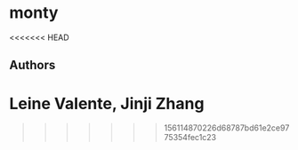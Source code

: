 # monty
<<<<<<< HEAD

## Authors
Leine Valente, Jinji Zhang
=======
>>>>>>> 156114870226d68787bd61e2ce9775354fec1c23
